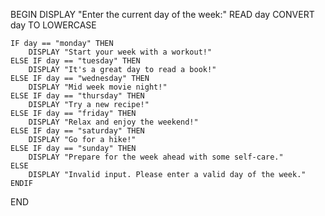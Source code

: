 BEGIN
    DISPLAY "Enter the current day of the week:"
    READ day
    CONVERT day TO LOWERCASE

    IF day == "monday" THEN
        DISPLAY "Start your week with a workout!"
    ELSE IF day == "tuesday" THEN
        DISPLAY "It's a great day to read a book!"
    ELSE IF day == "wednesday" THEN
        DISPLAY "Mid week movie night!"
    ELSE IF day == "thursday" THEN
        DISPLAY "Try a new recipe!"
    ELSE IF day == "friday" THEN
        DISPLAY "Relax and enjoy the weekend!"
    ELSE IF day == "saturday" THEN
        DISPLAY "Go for a hike!"
    ELSE IF day == "sunday" THEN
        DISPLAY "Prepare for the week ahead with some self-care."
    ELSE
        DISPLAY "Invalid input. Please enter a valid day of the week."
    ENDIF
END
